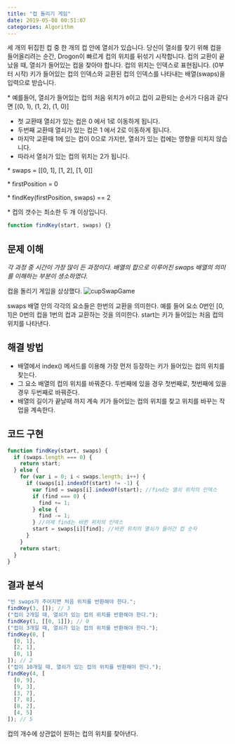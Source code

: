 ```yaml
---
title: "컵 돌리기 게임"
date: 2019-05-08 00:51:07
categories: Algorithm
---
```


세 개의 뒤집힌 컵 중 한 개의 컵 안에 열쇠가 있습니다. 당신이 열쇠를 찾기 위해 컵을 들어올리려는 순간, Drogon이 빠르게 컵의 위치를 뒤섞기 시작합니다. 컵의 교환이 끝났을 때, 열쇠가 들어있는 컵을 찾아야 합니다. 컵의 위치는 인덱스로 표현됩니다. (0부터 시작) 키가 들어있는 컵의 인덱스와 교환된 컵의 인덱스를 나타내는 배열(swaps)을 입력으로 받습니다.

<!-- more -->

\* 예를들어, 열쇠가 들어있는 컵의 처음 위치가 `0`이고 컵이 교환되는 순서가 다음과 같다면 [(0, 1), (1, 2), (1, 0)]

- 첫 교환때 열쇠가 있는 컵은 0 에서 1로 이동하게 됩니다.
- 두번째 교환때 열쇠가 있는 컵은 1 에서 2로 이동하게 됩니다.
- 마지막 교환때 1에 있는 컵이 0으로 가지만, 열쇠가 있는 컵에는 영향을 미치지 않습니다.
- 따라서 열쇠가 있는 컵의 위치는 2가 됩니다.

\* swaps = [[0, 1], [1, 2], [1, 0]]

\* firstPosition = 0

\* findKey(firstPosition, swaps) == 2

\* 컵의 갯수는 최소한 두 개 이상입니다.

```js
function findKey(start, swaps) {}
```

## 문제 이해

_각 과정 중 시간이 가장 많이 든 과정이다. 배열의 합으로 이루어진 swaps 배열의 의미를 이해하는 부분이 생소하였다._

컵을 돌리기 게임을 상상했다. ![cupSwapGame](https://img.auctiva.com/imgdata/2/0/3/3/6/7/8/webimg/1027498237_o.gif)

swaps 배열 안의 각각의 요소들은 한번의 교환을 의미한다. 예를 들어 요소 0번인 [0, 1]은 0번의 컵을 1번의 컵과 교환하는 것을 의미한다. start는 키가 들어있는 처음 컵의 위치를 나타낸다.

## 해결 방법

- 배열에서 index() 메서드를 이용해 가장 먼저 등장하는 키가 들어있는 컵의 위치를 찾는다.
- 그 요소 배열의 컵의 위치를 바꿔준다. 두번째에 있을 경우 첫번째로, 첫번째에 있을 경우 두번째로 바꿔준다.
- 배열의 길이가 끝날때 까지 계속 키가 들어있는 컵의 위치를 찾고 위치를 바꾸는 작업을 계속한다.

## 코드 구현

```js
function findKey(start, swaps) {
  if (swaps.length === 0) {
    return start;
  } else {
    for (var i = 0; i < swaps.length; i++) {
      if (swaps[i].indexOf(start) != -1) {
        var find = swaps[i].indexOf(start); //find는 열쇠 위치의 인덱스
        if (find === 0) {
          find += 1;
        } else {
          find -= 1;
        } //이제 find는 바뀐 위치의 인덱스
        start = swaps[i][find]; //바뀐 위치의 열쇠가 들어간 컵 숫자
      }
    }
    return start;
  }
}
```

## 결과 분석

```js
"빈 swaps가 주어지면 처음 위치를 반환해야 한다.";
findKey(3, []); // 3
("컵이 2개일 때, 열쇠가 있는 컵의 위치를 반환해야 한다.");
findKey(1, [[0, 1]]); // 0
("컵이 3개일 때, 열쇠가 있는 컵의 위치를 반환해야 한다.");
findKey(0, [
  [0, 1],
  [2, 1],
  [0, 1]
]); // 2
("컵이 10개일 때, 열쇠가 있는 컵의 위치를 반환해야 한다.");
findKey(4, [
  [0, 9],
  [9, 3],
  [3, 7],
  [7, 8],
  [8, 2],
  [4, 5]
]); // 5
```

컵의 개수에 상관없이 원하는 컵의 위치를 찾아낸다.
